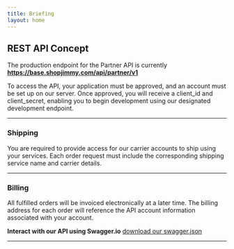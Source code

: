 ```yaml
---
title: Briefing
layout: home
---
```


## REST API Concept
The production endpoint for the Partner API is currently **https://base.shopjimmy.com/api/partner/v1**

To access the API, your application must be approved, and an account must be set up on our server. 
Once approved, you will receive a client_id and client_secret, enabling you to begin development using our designated development endpoint.

---
### Shipping 
You are required to provide access for our carrier accounts to ship using your services. 
Each order request must include the corresponding shipping service name and carrier details.

---
### Billing
All fulfilled orders will be invoiced electronically at a later time. 
The billing address for each order will reference the API account information associated with your account.

**Interact with our API using Swagger.io**
[download our swagger.json]

----

[download our swagger.json]: https://shopjimmy.github.io/partner-api/swagger.json